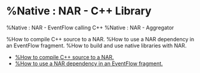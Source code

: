 # %Native : NAR - C++ Library
%Native : NAR - EventFlow calling C++
%Native : NAR - Aggregator

%How to compile C++ source to a NAR.
%How to use a NAR dependency in an EventFlow fragment.
%How to build and use native libraries with NAR.

* [%How to compile C++ source to a NAR.](nar-cpplib)
* [%How to use a NAR dependency in an EventFlow fragment.](nar-eventflow)
